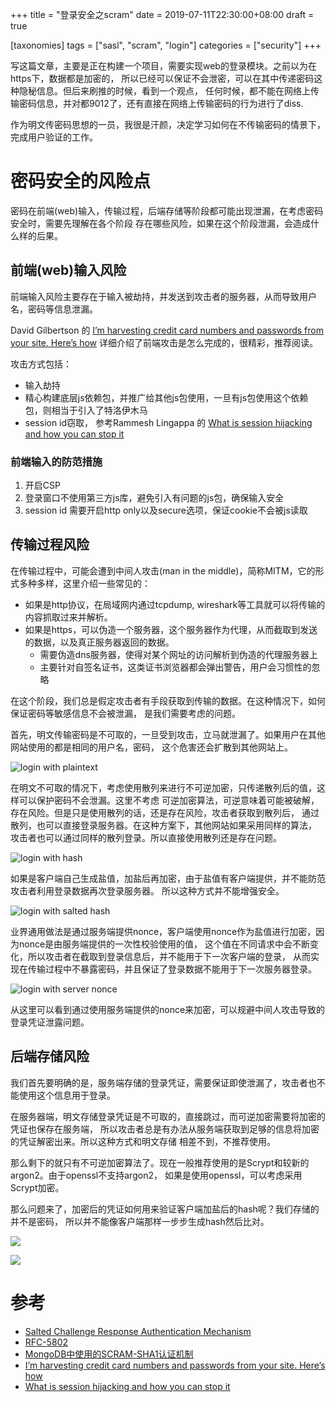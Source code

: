 
+++
title = "登录安全之scram"
date = 2019-07-11T22:30:00+08:00
draft = true

[taxonomies]
tags = ["sasl", "scram", "login"]
categories = ["security"]
+++


写这篇文章，主要是正在构建一个项目，需要实现web的登录模块。之前以为在https下，数据都是加密的，
所以已经可以保证不会泄密，可以在其中传递密码这种隐秘信息。但后来刷推的时候，看到一个观点，
任何时候，都不能在网络上传输密码信息，并对都9012了，还有直接在网络上传输密码的行为进行了diss.

作为明文传密码思想的一员，我很是汗颜，决定学习如何在不传输密码的情景下，完成用户验证的工作。

# 密码安全的风险点

密码在前端(web)输入，传输过程，后端存储等阶段都可能出现泄漏，在考虑密码安全时，需要先理解在各个阶段
存在哪些风险，如果在这个阶段泄漏，会造成什么样的后果。

## 前端(web)输入风险

前端输入风险主要存在于输入被劫持，并发送到攻击者的服务器，从而导致用户名，密码等信息泄漏。

David Gilbertson 的 [I’m harvesting credit card numbers and passwords from your site. Here’s how](https://hackernoon.com/im-harvesting-credit-card-numbers-and-passwords-from-your-site-here-s-how-9a8cb347c5b5)
详细介绍了前端攻击是怎么完成的，很精彩，推荐阅读。

攻击方式包括：

* 输入劫持
* 精心构建底层js依赖包，并推广给其他js包使用，一旦有js包使用这个依赖包，则相当于引入了特洛伊木马
* session id窃取， 参考Rammesh Lingappa 的 [What is session hijacking and how you can stop it](https://www.freecodecamp.org/news/session-hijacking-and-how-to-stop-it-711e3683d1ac/)

### 前端输入的防范措施

1. 开启CSP
1. 登录窗口不使用第三方js库，避免引入有问题的js包，确保输入安全
1. session id 需要开启http only以及secure选项，保证cookie不会被js读取

## 传输过程风险

在传输过程中，可能会遭到中间人攻击(man in the middle)，简称MITM，它的形式多种多样，这里介绍一些常见的：

* 如果是http协议，在局域网内通过tcpdump, wireshark等工具就可以将传输的内容抓取过来并解析。
* 如果是https，可以伪造一个服务器，这个服务器作为代理，从而截取到发送的数据，以及真正服务器返回的数据。
    * 需要伪造dns服务器，使得对某个网址的访问解析到伪造的代理服务器上
    * 主要针对自签名证书，这类证书浏览器都会弹出警告，用户会习惯性的忽略

在这个阶段，我们总是假定攻击者有手段获取到传输的数据。在这种情况下，如何保证密码等敏感信息不会被泄漏，
是我们需要考虑的问题。

首先，明文传输密码是不可取的，一旦受到攻击，立马就泄漏了。如果用户在其他网站使用的都是相同的用户名，密码，
这个危害还会扩散到其他网站上。

![login with plaintext](../assets/login-with-plaintext.svg)

在明文不可取的情况下，考虑使用散列来进行不可逆加密，只传递散列后的值，这样可以保护密码不会泄漏。这里不考虑
可逆加密算法，可逆意味着可能被破解，存在风险。但是只是使用散列的话，还是存在风险，攻击者获取到散列后，
通过散列，也可以直接登录服务器。在这种方案下，其他网站如果采用同样的算法，
攻击者也可以通过同样的散列登录。所以直接使用散列还是存在问题。

![login with hash](../assets/login-with-hash.svg)

如果是客户端自己生成盐值，加盐后再加密，由于盐值有客户端提供，并不能防范攻击者利用登录数据再次登录服务器。
所以这种方式并不能增强安全。

![login with salted hash](../assets/login-with-salted-hash.svg)

业界通用做法是通过服务端提供nonce，客户端使用nonce作为盐值进行加密，因为nonce是由服务端提供的一次性校验使用的值，
这个值在不同请求中会不断变化，所以攻击者在截取到登录信息后，并不能用于下一次客户端的登录，
从而实现在传输过程中不暴露密码，并且保证了登录数据不能用于下一次服务器登录。

![login with server nonce](../assets/login-with-server-nonce.svg)

从这里可以看到通过使用服务端提供的nonce来加密，可以规避中间人攻击导致的登录凭证泄露问题。


## 后端存储风险

我们首先要明确的是，服务端存储的登录凭证，需要保证即使泄漏了，攻击者也不能使用这个信息用于登录。

在服务器端，明文存储登录凭证是不可取的，直接跳过，而可逆加密需要将加密的凭证也保存在服务端，
所以攻击者总是有办法从服务端获取到足够的信息将加密的凭证解密出来。所以这种方式和明文存储
相差不到，不推荐使用。

那么剩下的就只有不可逆加密算法了。现在一般推荐使用的是Scrypt和较新的argon2。由于openssl不支持argon2，
如果是使用openssl，可以考虑采用Scrypt加密。

那么问题来了，加密后的凭证如何用来验证客户端加盐后的hash呢？我们存储的并不是密码，
所以并不能像客户端那样一步步生成hash然后比对。


![](../assets/scram-key-gen.svg)

![](../assets/scram-data-exchange.svg)

# 参考

* [Salted Challenge Response Authentication Mechanism](https://en.wikipedia.org/wiki/Salted_Challenge_Response_Authentication_Mechanism)
* [RFC-5802](https://tools.ietf.org/html/rfc5802)
* [MongoDB中使用的SCRAM-SHA1认证机制](https://yq.aliyun.com/articles/16919)
* [I’m harvesting credit card numbers and passwords from your site. Here’s how](https://hackernoon.com/im-harvesting-credit-card-numbers-and-passwords-from-your-site-here-s-how-9a8cb347c5b5)
* [What is session hijacking and how you can stop it](https://www.freecodecamp.org/news/session-hijacking-and-how-to-stop-it-711e3683d1ac/)

